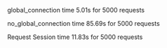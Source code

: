 global_connection time 5.01s for 5000 requests

no_global_connection time 85.69s for 5000 requests

Request Session time 11.83s for 5000 requests